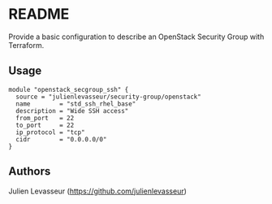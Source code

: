 # README

Provide a basic configuration to describe an OpenStack Security Group with Terraform.

## Usage

```HCL
module "openstack_secgroup_ssh" {
  source = "julienlevasseur/security-group/openstack"
  name        = "std_ssh_rhel_base"
  description = "Wide SSH access"
  from_port   = 22
  to_port     = 22
  ip_protocol = "tcp"
  cidr        = "0.0.0.0/0"
}
```

## Authors

Julien Levasseur (https://github.com/julienlevasseur)